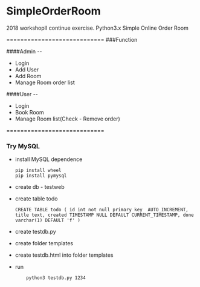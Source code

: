 # SimpleOrderRoom
2018 workshopII continue exercise.
Python3.x
Simple Online Order Room

============================
###Function

####Admin -- 
	

- Login
- Add User
- Add Room
- Manage Room order list

####User -- 
	
- Login
- Book Room
- Manage Room list(Check - Remove order)


============================
### Try MySQL

- install MySQL dependence

	~~~
	pip install wheel
	pip install pymysql

	~~~

- create db - testweb

- create table todo
	~~~
	CREATE TABLE todo ( id int not null primary key  AUTO_INCREMENT, title text, created TIMESTAMP NULL DEFAULT CURRENT_TIMESTAMP, done varchar(1) DEFAULT 'f' )

	~~~

- create testdb.py

- create folder templates

- create testdb.html into folder templates

- run
	~~~
		python3 testdb.py 1234 
	~~~

